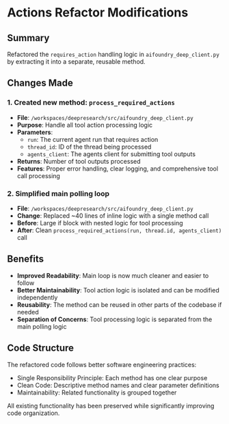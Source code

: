 # Actions Refactor Modifications

## Summary
Refactored the `requires_action` handling logic in `aifoundry_deep_client.py` by extracting it into a separate, reusable method.

## Changes Made

### 1. Created new method: `process_required_actions`
- **File**: `/workspaces/deepresearch/src/aifoundry_deep_client.py`
- **Purpose**: Handle all tool action processing logic
- **Parameters**:
  - `run`: The current agent run that requires action
  - `thread_id`: ID of the thread being processed
  - `agents_client`: The agents client for submitting tool outputs
- **Returns**: Number of tool outputs processed
- **Features**: Proper error handling, clear logging, and comprehensive tool call processing

### 2. Simplified main polling loop
- **File**: `/workspaces/deepresearch/src/aifoundry_deep_client.py`
- **Change**: Replaced ~40 lines of inline logic with a single method call
- **Before**: Large if block with nested logic for tool processing
- **After**: Clean `process_required_actions(run, thread.id, agents_client)` call

## Benefits
- **Improved Readability**: Main loop is now much cleaner and easier to follow
- **Better Maintainability**: Tool action logic is isolated and can be modified independently
- **Reusability**: The method can be reused in other parts of the codebase if needed
- **Separation of Concerns**: Tool processing logic is separated from the main polling logic

## Code Structure
The refactored code follows better software engineering practices:
- Single Responsibility Principle: Each method has one clear purpose
- Clean Code: Descriptive method names and clear parameter definitions
- Maintainability: Related functionality is grouped together

All existing functionality has been preserved while significantly improving code organization.

